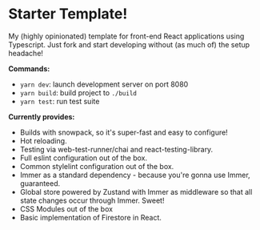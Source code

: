 # Starter Template!

My (highly opinionated) template for front-end React applications using Typescript. Just fork and start developing without (as much of) the setup headache!

**Commands:**

* `yarn dev`: launch development server on port 8080
* `yarn build`: build project to `./build`
* `yarn test`: run test suite

**Currently provides:**

* Builds with snowpack, so it's super-fast and easy to configure!
* Hot reloading.
* Testing via web-test-runner/chai and react-testing-library.
* Full eslint configuration out of the box.
* Common stylelint configuration out of the box.
* Immer as a standard dependency - because you're gonna use Immer, guaranteed.
* Global store powered by Zustand with Immer as middleware so that all state changes occur through Immer. Sweet!
* CSS Modules out of the box
* Basic implementation of Firestore in React.
